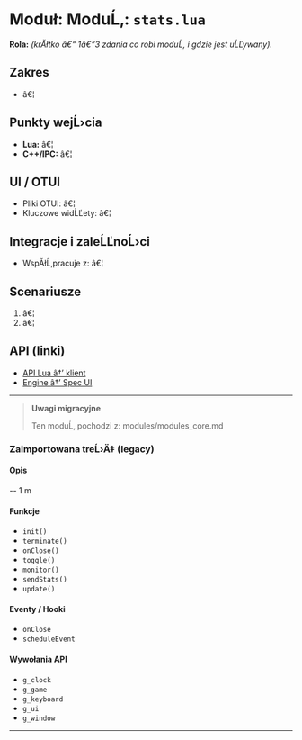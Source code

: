 # Moduł: ModuĹ‚: `stats.lua`
**Rola:** *(krĂłtko â€“ 1â€“3 zdania co robi moduĹ‚ i gdzie jest uĹĽywany).*

## Zakres
- â€¦

## Punkty wejĹ›cia
- **Lua:** â€¦
- **C++/IPC:** â€¦

## UI / OTUI
- Pliki OTUI: â€¦
- Kluczowe widĹĽety: â€¦

## Integracje i zaleĹĽnoĹ›ci
- WspĂłĹ‚pracuje z: â€¦

## Scenariusze
1. â€¦
2. â€¦

## API (linki)
- [API Lua â†’ klient](../../api/lua/luafunctions_client.md)
- [Engine â†’ Spec UI](../../api/engine/otclient_v_8_specyfikacja_ui.md)

---

> **Uwagi migracyjne**
>
> Ten moduĹ‚ pochodzi z: modules/modules_core.md

### Zaimportowana treĹ›Ä‡ (legacy)
#### Opis

-- 1 m


#### Funkcje

- `init()`
- `terminate()`
- `onClose()`
- `toggle()`
- `monitor()`
- `sendStats()`
- `update()`


#### Eventy / Hooki

- `onClose`
- `scheduleEvent`


#### Wywołania API

- `g_clock`
- `g_game`
- `g_keyboard`
- `g_ui`
- `g_window`

---
